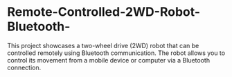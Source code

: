 # Remote-Controlled-2WD-Robot-Bluetooth-
This project showcases a two-wheel drive (2WD) robot that can be controlled remotely using Bluetooth communication. The robot allows you to control its movement from a mobile device or computer via a Bluetooth connection.
